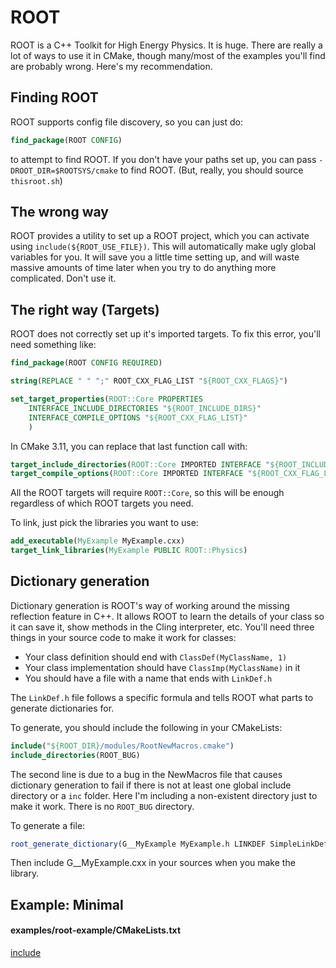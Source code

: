 # ROOT

ROOT is a C++ Toolkit for High Energy Physics. It is huge. There are really a lot of ways to use it in CMake, though many/most of the examples you'll find are probably wrong. Here's my recommendation.


## Finding ROOT

ROOT supports config file discovery, so you can just do:

```cmake
find_package(ROOT CONFIG)
```

to attempt to find ROOT. If you don't have your paths set up, you can pass `-DROOT_DIR=$ROOTSYS/cmake` to find ROOT. (But, really, you should source `thisroot.sh`)

## The wrong way

ROOT provides a utility to set up a ROOT project, which you can activate using `include(${ROOT_USE_FILE})`. This will automatically make ugly global variables for you. It will save you a little time setting up, and will waste massive amounts of time later when you try to do anything more complicated.  Don't use it.

## The right way (Targets)

ROOT does not correctly set up it's imported targets. To fix this error, you'll need something like:

```cmake
find_package(ROOT CONFIG REQUIRED)

string(REPLACE " " ";" ROOT_CXX_FLAG_LIST "${ROOT_CXX_FLAGS}")

set_target_properties(ROOT::Core PROPERTIES
    INTERFACE_INCLUDE_DIRECTORIES "${ROOT_INCLUDE_DIRS}"
    INTERFACE_COMPILE_OPTIONS "${ROOT_CXX_FLAG_LIST}"
    )
```

In CMake 3.11, you can replace that last function call with:

```cmake
target_include_directories(ROOT::Core IMPORTED INTERFACE "${ROOT_INCLUDE_DIRS}")
target_compile_options(ROOT::Core IMPORTED INTERFACE "${ROOT_CXX_FLAG_LIST}")
```

All the ROOT targets will require `ROOT::Core`, so this will be enough regardless of which ROOT targets you need.

To link, just pick the libraries you want to use:

```cmake
add_executable(MyExample MyExample.cxx)
target_link_libraries(MyExample PUBLIC ROOT::Physics)
```

## Dictionary generation

Dictionary generation is ROOT's way of working around the missing reflection feature in C++. It allows ROOT to learn the details of your class so it can save it, show methods in the Cling interpreter, etc. You'll need three things in your source code to make it work for classes:

* Your class definition should end with `ClassDef(MyClassName, 1)`
* Your class implementation should have `ClassImp(MyClassName)` in it
* You should have a file with a name that ends with `LinkDef.h`

The `LinkDef.h` file follows a specific formula and tells ROOT what parts to generate dictionaries for.

To generate, you should include the following in your CMakeLists:

```cmake
include("${ROOT_DIR}/modules/RootNewMacros.cmake")
include_directories(ROOT_BUG)
```
The second line is due to a bug in the NewMacros file that causes dictionary generation to fail if there is not at least one global include directory or a `inc` folder. Here I'm including a non-existent directory just to make it work. There is no `ROOT_BUG` directory.

To generate a file:

```cmake
root_generate_dictionary(G__MyExample MyExample.h LINKDEF SimpleLinkDef.h)
```

Then include G__MyExample.cxx in your sources when you make the library.

## Example: Minimal

#### examples/root-example/CMakeLists.txt
[include](../examples/root-example/CMakeLists.txt)
